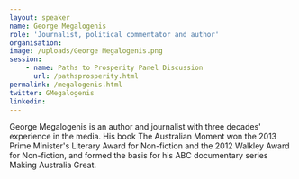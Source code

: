 ```yaml
---
layout: speaker
name: George Megalogenis
role: 'Journalist, political commentator and author'
organisation:
image: /uploads/George Megalogenis.png
session:
    - name: Paths to Prosperity Panel Discussion
      url: /pathsprosperity.html
permalink: /megalogenis.html
twitter: GMegalogenis
linkedin:
---
```

George Megalogenis is an author and journalist with three decades' experience in the media. His book The Australian Moment won the 2013 Prime Minister's Literary Award for Non-fiction and the 2012 Walkley Award for Non-fiction, and formed the basis for his ABC documentary series Making Australia Great. 

